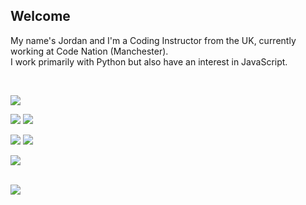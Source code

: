 ## Welcome

My name's Jordan and I'm a Coding Instructor from the UK, currently working at Code Nation (Manchester).
<br>
I work primarily with Python but also have an interest in JavaScript.

<br>

![](https://img.shields.io/badge/-Mac-informational?style=flat&logo=apple&logoColor=black&color=ffffff)

![](https://img.shields.io/badge/-Vim-informational?style=flat&logo=vim&logoColor=black&color=ffffff)
![](https://img.shields.io/badge/-VSCode-informational?style=flat&logo=visualstudiocode&logoColor=black&color=ffffff)

![](https://img.shields.io/badge/-Python-informational?style=flat&logo=python&logoColor=black&color=ffffff)
![](https://img.shields.io/badge/-JavaScript-informational?style=flat&logo=javascript&logoColor=black&color=ffffff)

![](https://img.shields.io/badge/-Docker-informational?style=flat&logo=docker&logoColor=black&color=ffffff)

<br>

<a href="https://github.com/darlodev/darlodev">
  <img align="center" src="https://github-readme-stats.vercel.app/api/top-langs/?username=darlodev&hide=css,html,tex&title_color=ffffff&text_color=c9cacc&icon_color=2bbc8a&bg_color=1d1f21&langs_count=6&layout=compact" />
</a>

<!---
darlodev/darlodev is a ✨ special ✨ repository because its `README.md` (this file) appears on your GitHub profile.
You can click the Preview link to take a look at your changes.
--->
